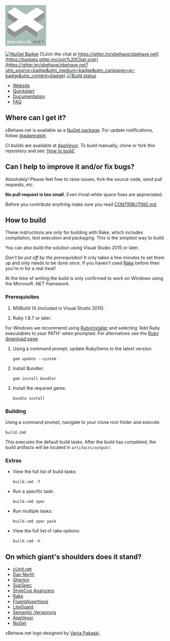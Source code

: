 ![xBehave.net](/assets/xbehave_128x128.png)

[![NuGet Badge](https://buildstats.info/nuget/Xbehave)](https://www.nuget.org/packages/Xbehave/)
[![Join the chat at https://gitter.im/xbehave/xbehave.net](https://badges.gitter.im/Join%20Chat.svg)](https://gitter.im/xbehave/xbehave.net?utm_source=badge&utm_medium=badge&utm_campaign=pr-badge&utm_content=badge)
[![Build status](https://ci.appveyor.com/api/projects/status/2hs60yhjdoucwu7i/branch/dev?svg=true)](https://ci.appveyor.com/project/adamralph/xbehave-net/branch/dev)

* [Website](http://xbehave.github.io/)
* [Quickstart](https://github.com/xbehave/xbehave.net/wiki/Quickstart)
* [Documentation](https://github.com/xbehave/xbehave.net/wiki)
* [FAQ](https://github.com/xbehave/xbehave.net/wiki/FAQ)

## Where can I get it? ##

xBehave.net is available as a [NuGet package](https://nuget.org/packages/xBehave). For update notifications, follow [@adamralph](https://twitter.com/#!/adamralph).

CI builds are available at [AppVeyor](https://ci.appveyor.com/project/adamralph/xbehave-net). To build manually, clone or fork this repository and see ['How to build'](#how-to-build).

## Can I help to improve it and/or fix bugs? ##

Absolutely! Please feel free to raise issues, fork the source code, send pull requests, etc.

**No pull request is too small.** Even trivial white space fixes are appreciated.

Before you contribute anything make sure you read [CONTRIBUTING.md](/CONTRIBUTING.md).

## How to build

These instructions are *only* for building with Rake, which includes compilation, test execution and packaging. This is the simplest way to build.

You can also build the solution using Visual Studio 2015 or later.

*Don't be put off by the prerequisites!* It only takes a few minutes to set them up and only needs to be done once. If you haven't used [Rake](http://rake.rubyforge.org/ "RAKE -- Ruby Make") before then you're in for a real treat!

At the time of writing the build is only confirmed to work on Windows using the Microsoft .NET framework.

### Prerequisites

1. MSBuild 14 (included in Visual Studio 2015).

1. Ruby 1.8.7 or later.

 For Windows we recommend using [RubyInstaller](http://rubyinstaller.org/) and selecting 'Add Ruby executables to your PATH' when prompted. For alternatives see the [Ruby download page](http://www.ruby-lang.org/en/downloads/).
1. Using a command prompt, update RubyGems to the latest version:

    `gem update --system`

1. Install Bundler:

    `gem install bundler`

1. Install the required gems:

    `bundle install`

### Building

Using a command prompt, navigate to your clone root folder and execute:

`build.cmd`

This executes the default build tasks. After the build has completed, the build artifacts will be located in `artifacts/output/`.

### Extras

* View the full list of build tasks:

    `build.cmd -T`

* Run a specific task:

    `build.cmd spec`

* Run multiple tasks:

    `build.cmd spec pack`

* View the full list of rake options:

    `build.cmd -h`

## On which giant's shoulders does it stand?

* [xUnit.net](https://xunit.github.io/)
* [Dan North](http://dannorth.net/introducing-bdd/)
* [Gherkin](https://github.com/cucumber/cucumber/wiki/Gherkin/)
* [SubSpec](http://bitbucket.org/johannesrudolph/subspec/)
* [StyleCop Analyzers](https://github.com/DotNetAnalyzers/StyleCopAnalyzers/)
* [Rake](http://rake.rubyforge.org/)
* [FluentAssertions](http://www.fluentassertions.com/)
* [LiteGuard](https://github.com/liteguard/liteguard/)
* [Semantic Versioning](http://semver.org/)
* [AppVeyor](https://ci.appveyor.com/project/adamralph/xbehave-net/)
* [NuGet](https://www.nuget.org/packages/Xbehave/)

xBehave.net logo designed by [Vanja Pakaski](https://github.com/vanpak).
